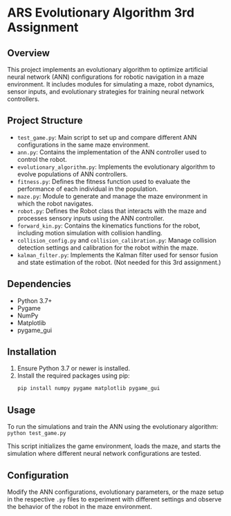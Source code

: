 # ARS Evolutionary Algorithm 3rd Assignment

## Overview
This project implements an evolutionary algorithm to optimize artificial neural network (ANN) configurations for robotic navigation in a maze environment. It includes modules for simulating a maze, robot dynamics, sensor inputs, and evolutionary strategies for training neural network controllers.

## Project Structure
- `test_game.py`: Main script to set up and compare different ANN configurations in the same maze environment.
- `ann.py`: Contains the implementation of the ANN controller used to control the robot.
- `evolutionary_algorithm.py`: Implements the evolutionary algorithm to evolve populations of ANN controllers.
- `fitness.py`: Defines the fitness function used to evaluate the performance of each individual in the population.
- `maze.py`: Module to generate and manage the maze environment in which the robot navigates.
- `robot.py`: Defines the Robot class that interacts with the maze and processes sensory inputs using the ANN controller.
- `forward_kin.py`: Contains the kinematics functions for the robot, including motion simulation with collision handling.
- `collision_config.py` and `collision_calibration.py`: Manage collision detection settings and calibration for the robot within the maze.
- `kalman_filter.py`: Implements the Kalman filter used for sensor fusion and state estimation of the robot. (Not needed for this 3rd assignment.)

## Dependencies
- Python 3.7+
- Pygame
- NumPy
- Matplotlib
- pygame_gui

## Installation
1. Ensure Python 3.7 or newer is installed.
2. Install the required packages using pip:
   ```bash
   pip install numpy pygame matplotlib pygame_gui

## Usage
To run the simulations and train the ANN using the evolutionary algorithm:
`python test_game.py`

This script initializes the game environment, loads the maze, and starts the simulation where different neural network configurations are tested.

## Configuration
Modify the ANN configurations, evolutionary parameters, or the maze setup in the respective `.py` files to experiment with different settings and observe the behavior of the robot in the maze environment.